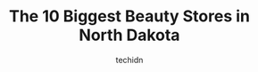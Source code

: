 ---
layout: ampstory
image: https://i0.wp.com/paketmu.com/wp-content/uploads/2023/06/cosmoprof-0-in-north-dakota-1686372573.jpeg?resize=640,853
author: techidn
featured: false
description: Explore the diverse Beauty Store scene in North Dakota, home to an incredible selection of 10 establishments catering to every taste. Whether youre in search of iconic favorites or undiscov
title: The 10 Biggest Beauty Stores in North Dakota
cover:
   title: The 10 Biggest Beauty Stores in North Dakota
   subtitle: RICKPATE
   background: https://paketmu.com/wp-content/uploads/2023/06/cosmoprof-0-in-north-dakota-1686372573.jpeg

pages: 
 - layout: thirds
   top: <h1>#1 Ulta Beauty</h1>
   bottom: "<p>I came here looking for the Halsey About Face makeup and there was very limited selection. Her makeup line offers mascara, foundation, setting spray, dozens and dozens of</p>"
   background: https://paketmu.com/wp-content/uploads/2023/06/cosmoprof-1-in-north-dakota-1686372575.jpeg
   backgroundblur: true
 - layout: thirds
   top: <h1>#2 A&E Beauty Supply & Antoinett Hair Salon</h1>
   bottom: "<p>Theyre unprofessional. Canceled my appointment twice after accepting, one being as short notice as day of. They dont respond to calls or texts whatsoever so dont waste y</p>"
   background: https://paketmu.com/wp-content/uploads/2023/06/cosmoprof-2-in-north-dakota-1686372577.jpeg
   cta:
      link: https://paketmu.com/the-10-biggest-beauty-stores-in-north-dakota/
      text: The 10 Biggest Beauty Stores in North Dakota
 - layout: thirds
   top: <h1>#3 Sally Beauty</h1>
   bottom: "<p>This was disappointing. Never trust the hair color here. 3 times in one week the color has been WRONG!!!!! Im fairly experienced in coloring hair, and the process…. </p>"
   background: https://paketmu.com/wp-content/uploads/2023/06/cosmoprof-3-in-north-dakota-1686372578.jpeg
   cta:
      link: https://paketmu.com/the-10-biggest-beauty-stores-in-north-dakota/
      text: The 10 Biggest Beauty Stores in North Dakota
 - layout: thirds
   top: <h1>#4 Samuels Wigs and Beauty Supplies</h1>
   bottom: "<p>745 45th St S C, Fargo, ND 58103, United States</p>"
   background: https://images.unsplash.com/photo-1515405295579-ba7b45403062?ixlib=rb-4.0.3&ixid=MnwxMjA3fDB8MHxwaG90by1wYWdlfHx8fGVufDB8fHx8&auto=format&fit=crop&w=640&h=853&q=80
   cta:
      link: https://paketmu.com/the-10-biggest-beauty-stores-in-north-dakota/
      text: The 10 Biggest Beauty Stores in North Dakota
 - layout: thirds
   top: <h1>#5 CosmoProf</h1>
   bottom: "<p>5050 13th Ave S, Fargo, ND 58103, United States</p>"
   background: https://images.unsplash.com/photo-1597773150796-e5c14ebecbf5?ixlib=rb-4.0.3&ixid=MnwxMjA3fDB8MHxwaG90by1wYWdlfHx8fGVufDB8fHx8&auto=format&fit=crop&w=640&h=853&q=80
   cta:
      link: https://paketmu.com/the-10-biggest-beauty-stores-in-north-dakota/
      text: The 10 Biggest Beauty Stores in North Dakota
 - layout: thirds
   top: <h1>#6 Sally Beauty</h1>
   bottom: "<p>2475 32nd Ave S #2, Grand Forks, ND 58201, United States</p>"
   background: https://images.unsplash.com/photo-1534312527009-56c7016453e6?ixlib=rb-4.0.3&ixid=MnwxMjA3fDB8MHxwaG90by1wYWdlfHx8fGVufDB8fHx8&auto=format&fit=crop&w=640&h=853&q=80
   cta:
      link: https://paketmu.com/the-10-biggest-beauty-stores-in-north-dakota/
      text: The 10 Biggest Beauty Stores in North Dakota
 - layout: thirds
   top: <h1>#7 CosmoProf</h1>
   bottom: "<p>2119 13th Ave S, Fargo, ND 58103, United States</p>"
   background: https://images.unsplash.com/photo-1540457036297-448b6b99e91c?ixlib=rb-4.0.3&ixid=MnwxMjA3fDB8MHxwaG90by1wYWdlfHx8fGVufDB8fHx8&auto=format&fit=crop&w=640&h=853&q=80
   cta:
      link: https://paketmu.com/the-10-biggest-beauty-stores-in-north-dakota/
      text: The 10 Biggest Beauty Stores in North Dakota
 - layout: thirds
   middle: Continue reading...
   background: https://images.unsplash.com/photo-1536745287225-21d689278fd1?ixlib=rb-4.0.3&ixid=MnwxMjA3fDB8MHxwaG90by1wYWdlfHx8fGVufDB8fHx8&auto=format&fit=crop&w=640&h=853&q=80
   cta:
      link: https://paketmu.com/the-10-biggest-beauty-stores-in-north-dakota/
      text: The 10 Biggest Beauty Stores in North Dakota
      
---
